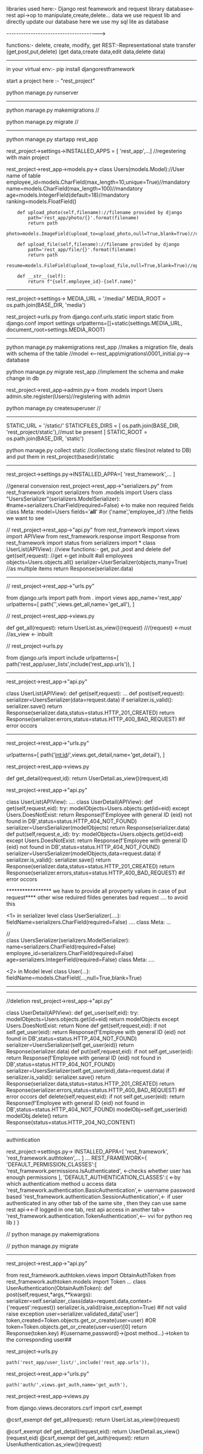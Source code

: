 libraries used here:- Django rest feamework and request library
database<-rest api->op
to manipulate,create,delete... data we use request lib and directly update our database
here we use my sql lite as database

-------------------------------------->

functions:-
delete, create, modify, get
REST:-Representational state transfer
(get,post,put,delete) 
(get data,create data,edit data,delete data)

----------------------------------------
in your virtual env:-
pip install djangorestframework

start a project here :- "rest_project"

python manage.py runserver

----------------------------------------
python manage.py makemigrations
//

python manage.py migrate
//

---------------------------------------

python manage.py startapp rest_app

rest_project->settings->INSTALLED_APPS = [
    'rest_app',...] //regestering with main project

rest_project->rest_app->models.py->
    class Users(models.Model)://User name of table
        employee_id=models.CharField(max_length=10,unique=True)//mandatory
        name=models.CharField(max_length=100)//mandatory
        age=models.IntegerField(default=18)//mandatory
        ranking=models.FloatField()

        def upload_photo(self,filename)://filename provided by django
            path='rest_app/photo/{}'.format(filename)
            return path
        photo=models.ImageField(upload_to=upload_photo,null=True,blank=True)//optional

        def upload_file(self,filename)://filename provided by django
            path='rest_app/file/{}'.format(filename)
            return path
        resume=models.FileField(upload_to=upload_file,null=True,blank=True)//optional

        def __str__(self):
            return f"{self.employee_id}-{self.name}"

-------------------------------------------------------

rest_project->settings->
    MEDIA_URL = '/media/'
    MEDIA_ROOT = os.path.join(BASE_DIR, 'media')


rest_project->urls.py
    from django.conf.urls.static import static
    from django.conf import settings
    urlpatterns=[]+static(settings.MEDIA_URL, document_root=settings.MEDIA_ROOT)

--------------------------------------------------------

python manage.py makemigrations rest_app
//makes a migration file, deals with schema of the table
//model <--rest_app\migrations\0001_initial.py--> database

python manage.py migrate rest_app
//implement the schema and make change in db

rest_project->rest_app->admin.py->
    from .models import Users
    admin.site.register(Users)//registering with admin

python manage.py createsuperuser
//

-------------------------------------------------

STATIC_URL = '/static/'
STATICFILES_DIRS = [
    os.path.join(BASE_DIR, 'rest_project/static'),//must be present
]
STATIC_ROOT = os.path.join(BASE_DIR, 'static')

python manage.py collect static
//collectiong static files(not related to DB) and put them in rest_project(basedir)/static

----------------------------------------

rest_project->settings.py->INSTALLED_APPA=[
    'rest_framework',...
]

//general convension
rest_project->rest_app->"serializers.py"
from rest_framework import serializers
from .models import Users
class "UsersSerializer"(serializers.ModelSerializer):
    #name=serializers.CharField(required=False) <-to make non required fields
    class Meta:
        model=Users
        fields='__all__' #or ('name','employee_id')
        //the fields we want to see

//
rest_project->rest_app->"api.py"
from rest_framework import.views import APIView
from rest_framework.response import Response
from rest_framework import status
from serializers import *
class UserList(APIView):
    //view functions:- get, put ,post and delete
    def get(self,request): //get <-get inbuilt
        #all employees
        objects=Users.objects.all()
        serializer=UserSerializer(objects,many=True) //as multiple items
        return Response(serializer.data)

----------------------------------------------------------

//
rest_project->rest_app->"urls.py"

from django.urls import path
from . import views 
app_name='rest_app'
urlpatterns=[
    path('',views.get_all,name='get_all'),
]

//
rest_project->rest_app->views.py

def get_all(request):
    return UserList.as_view()(request) ///(request) <-must
    //as_view <- inbuilt

//
rest_project->urls.py

from django.urls import include
urlpatterns=[
    path('rest_app/user_lists',include('rest_app.urls')),
]

------------------------------------------------
rest_project->rest_app->"api.py"

class UserList(APIView):
    def get(self,request):
        ...
    def post(self,request):
        serializer=UsersSerializer(data=request.data)
        if serializer.is_valid():
            serializer.save()
            return Response(serializer.data,status=status.HTTP_201_CREATED)
        return Response(serializer.errors,status=status.HTTP_400_BAD_REQUEST) #if error occors

------------------------------------------------------------
rest_project->rest_app->"urls.py"

urlpatterns=[
    path('<int:id>/',views.get_detail,name='get_detail'),
]

rest_project->rest_app->views.py

def get_detail(request,id):
    return UserDetail.as_view()(request,id)

rest_project->rest_app->"api.py"

class UserList(APIView):
    ....
class UserDetail(APIView):
    def get(self,request,eid):
        try:
            modelObjects=Users.objects.get(id=eid)
        except Users.DoesNotExist:
            return Response(f'Employee with general ID {eid} not found in DB',status=status.HTTP_404_NOT_FOUND)
        serializer=UsersSerializer(modelObjects)
        return Response(serializer.data)
    def put(self,request,e_id):
        try:
            modelObjects=Users.objects.get(id=eid)
        except Users.DoesNotExist:
            return Response(f'Employee with general ID {eid} not found in DB',status=status.HTTP_404_NOT_FOUND)
        serializer=UsersSerializer(modelObjects,data=request.data)
        if serializer.is_valid():
            serializer.save()
            return Response(serializer.data,status=status.HTTP_201_CREATED)
        return Response(serializer.errors,status=status.HTTP_400_BAD_REQUEST) #if error occors

***************** we have to provide all provperty values in case of put request**** other wise reduired fildes generates bad request .... to avoid this

<1> in serializer level
    class UserSerializer(....):
        fieldName=serializers.CharField(required=False)
        ....
        class Meta:
            ...

//  
    class UsersSerializer(serializers.ModelSerializer):
        name=serializers.CharField(required=False)
        employee_id=serializers.CharField(required=False)
        age=serializers.IntegerField(required=False)
        class Meta:
            ....

<2> in Model level
    class User(...):
        fieldName=models.CharField(...,null=True,blank=True)

    
***************************
-----------------------------------------------------

//deletion
rest_project->rest_app->"api.py"

class UserDetail(APIView):
    def get_user(self,eid):
        try:
            modelObjects=Users.objects.get(id=eid)
            return modelObjects
        except Users.DoesNotExist:
            return None
    def get(self,request,eid):
        if not self.get_user(eid):
            return Response(f'Employee with general ID {eid} not found in DB',status=status.HTTP_404_NOT_FOUND)
        serializer=UsersSerializer(self.get_user(eid))
        return Response(serializer.data)
    def put(self,request,eid):
        if not self.get_user(eid):
            return Response(f'Employee with general ID {eid} not found in DB',status=status.HTTP_404_NOT_FOUND)
        serializer=UsersSerializer(self.get_user(eid),data=request.data)
        if serializer.is_valid():
            serializer.save()
            return Response(serializer.data,status=status.HTTP_201_CREATED)
        return Response(serializer.errors,status=status.HTTP_400_BAD_REQUEST) #if error occors
    def delete(self,request,eid):
        if not self.get_user(eid):
            return Response(f'Employee with general ID {eid} not found in DB',status=status.HTTP_404_NOT_FOUND)
        modelObj=self.get_user(eid)
        modelObj.delete()
        return Response(status=status.HTTP_204_NO_CONTENT)

--------------------------------------------------------------------------------

authintication 

rest_project->settings.py->
INSTALLED_APPA=[
    'rest_framework',
    'rest_framework.authtoken',...
]
...
REST_FRAMEWORK={
    'DEFAULT_PERMISSION_CLASSES':[
        'rest_framework.permissions.IsAuthenticated', <-checks whether user has enough permissions
    ],
    'DEFAULT_AUTHENTICATION_CLASSES':( <-by which authenticatiom method u access data 
        'rest_framework.authentication.BasicAuthentication',<- username password based
        'rest_framework.authentication.SessionAuthentication',<- if user authenticated in any other tab of the same site , then they can use same rest api-><-if logged in one tab, rest api access in another tab->
        'rest_framework.authentication.TokenAuthentication',<-- vvi for python req lib
    )
}

//
python manage.py makemigrations

//
python manage.py migrate

-----------------------------------------------------
rest_project->rest_app->"api.py"

from rest_framework.authtoken.views import ObtainAuthToken
from rest_framework.authtoken.models import Token
...
class UserAuthentication(ObtainAuthToken):
    def post(self,request,*args,**kwargs):
        serializer=self.serializer_class(data=request.data,context={'request':request})
        serializer.is_valid(raise_exception=True) #if not valid raise exception
        user=serializer.validated_data['user']
        token,created=Token.objects.get_or_create(user=user)
        #OR token=Token.objects.get_or_create(user=user)[0]
        return Response(token.key)
#{username,password}->(post method...)->token to the corresponding user##

rest_project->urls.py

    path('rest_app/user_list/',include('rest_app.urls')),

rest_project->rest_app->"urls.py"

    path('auth/',views.get_auth,name='get_auth'),

rest_project->rest_app->views.py

from django.views.decorators.csrf import csrf_exempt

@csrf_exempt
def get_all(request):
    return UserList.as_view()(request)

@csrf_exempt
def get_detail(request,eid):
    return UserDetail.as_view()(request,eid)
@csrf_exempt
def get_auth(request):
    return UserAuthentication.as_view()(request)

